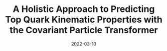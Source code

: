 ---
title: "A Holistic Approach to Predicting Top Quark Kinematic Properties with the Covariant Particle Transformer"
date: 2022-03-10
venue: arxiv:2203.05687
link: https://arxiv.org/abs/2203.05687
inspire_id: 2050044
---